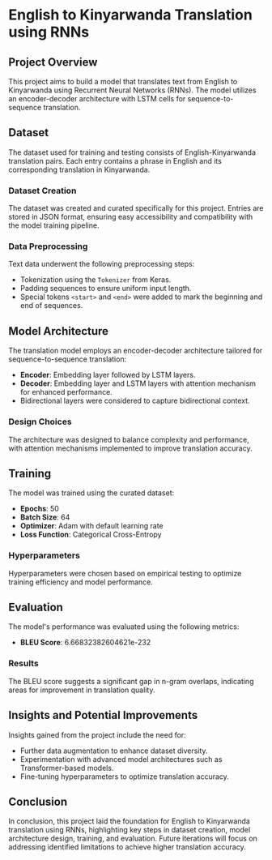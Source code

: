 
# English to Kinyarwanda Translation using RNNs

## Project Overview
This project aims to build a model that translates text from English to Kinyarwanda using Recurrent Neural Networks (RNNs). The model utilizes an encoder-decoder architecture with LSTM cells for sequence-to-sequence translation.

## Dataset
The dataset used for training and testing consists of English-Kinyarwanda translation pairs. Each entry contains a phrase in English and its corresponding translation in Kinyarwanda.

### Dataset Creation
The dataset was created and curated specifically for this project. Entries are stored in JSON format, ensuring easy accessibility and compatibility with the model training pipeline.

### Data Preprocessing
Text data underwent the following preprocessing steps:
- Tokenization using the `Tokenizer` from Keras.
- Padding sequences to ensure uniform input length.
- Special tokens `<start>` and `<end>` were added to mark the beginning and end of sequences.

## Model Architecture
The translation model employs an encoder-decoder architecture tailored for sequence-to-sequence translation:
- **Encoder**: Embedding layer followed by LSTM layers.
- **Decoder**: Embedding layer and LSTM layers with attention mechanism for enhanced performance.
- Bidirectional layers were considered to capture bidirectional context.

### Design Choices
The architecture was designed to balance complexity and performance, with attention mechanisms implemented to improve translation accuracy.

## Training
The model was trained using the curated dataset:
- **Epochs**: 50
- **Batch Size**: 64
- **Optimizer**: Adam with default learning rate
- **Loss Function**: Categorical Cross-Entropy

### Hyperparameters
Hyperparameters were chosen based on empirical testing to optimize training efficiency and model performance.

## Evaluation
The model's performance was evaluated using the following metrics:
- **BLEU Score**: 6.66832382604621e-232

### Results
The BLEU score suggests a significant gap in n-gram overlaps, indicating areas for improvement in translation quality.

## Insights and Potential Improvements
Insights gained from the project include the need for:
- Further data augmentation to enhance dataset diversity.
- Experimentation with advanced model architectures such as Transformer-based models.
- Fine-tuning hyperparameters to optimize translation accuracy.



## Conclusion
In conclusion, this project laid the foundation for English to Kinyarwanda translation using RNNs, highlighting key steps in dataset creation, model architecture design, training, and evaluation. Future iterations will focus on addressing identified limitations to achieve higher translation accuracy.



